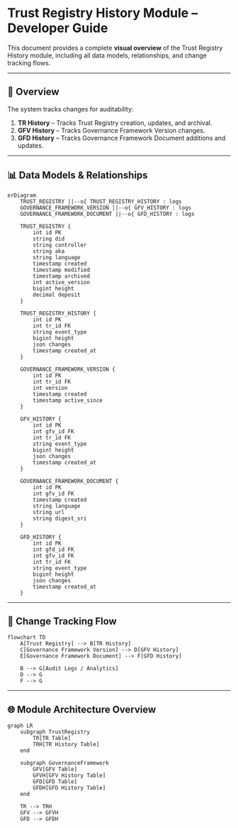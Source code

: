 
# Trust Registry History Module – Developer Guide

This document provides a complete **visual overview** of the Trust Registry History module, including all data models, relationships, and change tracking flows.

---

## 📌 Overview

The system tracks changes for auditability:

1. **TR History** – Tracks Trust Registry creation, updates, and archival.
2. **GFV History** – Tracks Governance Framework Version changes.
3. **GFD History** – Tracks Governance Framework Document additions and updates.

---

## 📊 Data Models & Relationships

```mermaid
erDiagram
    TRUST_REGISTRY ||--o{ TRUST_REGISTRY_HISTORY : logs
    GOVERNANCE_FRAMEWORK_VERSION ||--o{ GFV_HISTORY : logs
    GOVERNANCE_FRAMEWORK_DOCUMENT ||--o{ GFD_HISTORY : logs

    TRUST_REGISTRY {
        int id PK
        string did
        string controller
        string aka
        string language
        timestamp created
        timestamp modified
        timestamp archived
        int active_version
        bigint height
        decimal deposit
    }

    TRUST_REGISTRY_HISTORY {
        int id PK
        int tr_id FK
        string event_type
        bigint height
        json changes
        timestamp created_at
    }

    GOVERNANCE_FRAMEWORK_VERSION {
        int id PK
        int tr_id FK
        int version
        timestamp created
        timestamp active_since
    }

    GFV_HISTORY {
        int id PK
        int gfv_id FK
        int tr_id FK
        string event_type
        bigint height
        json changes
        timestamp created_at
    }

    GOVERNANCE_FRAMEWORK_DOCUMENT {
        int id PK
        int gfv_id FK
        timestamp created
        string language
        string url
        string digest_sri
    }

    GFD_HISTORY {
        int id PK
        int gfd_id FK
        int gfv_id FK
        int tr_id FK
        string event_type
        bigint height
        json changes
        timestamp created_at
    }
```

---

## 🔄 Change Tracking Flow

```mermaid
flowchart TD
    A[Trust Registry] --> B[TR History]
    C[Governance Framework Version] --> D[GFV History]
    E[Governance Framework Document] --> F[GFD History]

    B --> G[Audit Logs / Analytics]
    D --> G
    F --> G
```

---

## 🌐 Module Architecture Overview

```mermaid
graph LR
    subgraph TrustRegistry
        TR[TR Table]
        TRH[TR History Table]
    end

    subgraph GovernanceFramework
        GFV[GFV Table]
        GFVH[GFV History Table]
        GFD[GFD Table]
        GFDH[GFD History Table]
    end

    TR --> TRH
    GFV --> GFVH
    GFD --> GFDH
```

